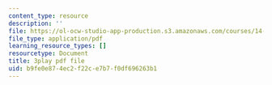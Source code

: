 ```yaml
---
content_type: resource
description: ''
file: https://ol-ocw-studio-app-production.s3.amazonaws.com/courses/14-01sc-principles-of-microeconomics-fall-2011/b9fe0e874ec2f22ce7b7f0df696263b1_jmsPn679o5k.pdf
file_type: application/pdf
learning_resource_types: []
resourcetype: Document
title: 3play pdf file
uid: b9fe0e87-4ec2-f22c-e7b7-f0df696263b1
---
```

